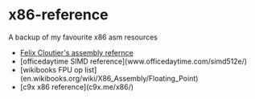 # x86-reference

A backup of my favourite x86 asm resources

<ul>
  <li><a href="https://www.felixcloutier.com/x86/">Felix Cloutier's assembly refernce</a></li>
  <li>[officedaytime SIMD reference](www.officedaytime.com/simd512e/)</li>
  <li>[wikibooks FPU op list](en.wikibooks.org/wiki/X86_Assembly/Floating_Point)</li>
  <li>[c9x x86 reference](c9x.me/x86/)</li>
</ul>
